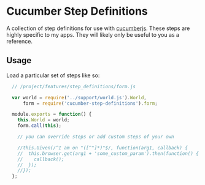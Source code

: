 Cucumber Step Definitions
=========================

A collection of step definitions for use with <a href="https://github.com/cucumber/cucumber-js">cucumberjs</a>.
These steps are highly specific to my apps. They will likely only be useful to you as a reference. 

Usage
-----

Load a particular set of steps like so:

```js
  // /project/features/step_definitions/form.js

  var world = require('../support/world.js').World,
      form = require('cucumber-step-definitions').form;

  module.exports = function() {
    this.World = world;
    form.call(this);

    // you can override steps or add custom steps of your own

    //this.Given(/^I am on "([^"]*)"$/, function(arg1, callback) {
    //  this.browser.get(arg1 + 'some_custom_param').then(function() {
    //    callback();
    //  });
    //});
  };
```
